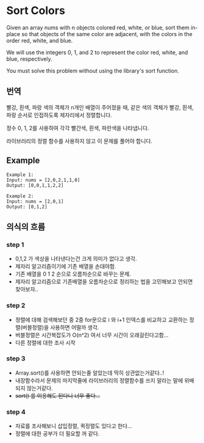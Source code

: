 # Sort Colors
Given an array nums with n objects colored red, white, or blue, sort them in-place so that objects of the same color are adjacent, with the colors in the order red, white, and blue.

We will use the integers 0, 1, and 2 to represent the color red, white, and blue, respectively.

You must solve this problem without using the library's sort function.

## 번역
빨강, 흰색, 파랑 색의 객체가 n개인 배열이 주어졌을 때, 같은 색의 객체가 빨강, 흰색, 파랑 순서로 인접하도록 제자리에서 정렬합니다.

정수 0, 1, 2를 사용하여 각각 빨간색, 흰색, 파란색을 나타냅니다.

라이브러리의 정렬 함수를 사용하지 않고 이 문제를 풀어야 합니다.

## Example
```
Example 1:
Input: nums = [2,0,2,1,1,0]
Output: [0,0,1,1,2,2]

Example 2:
Input: nums = [2,0,1]
Output: [0,1,2]
```

## 의식의 흐름

### step 1
- 0,1,2 가 색상을 나타낸다는건 크게 의미가 없다고 생각.
- 제자리 알고리즘이기에 기존 배열을 손대야함.
- 기존 배열을 0 1 2 순으로 오름차순으로 바꾸는 문제.
- 제자리 알고리즘으로 기존배열을 오름차순으로 정리하는 법을 고민해보고 안되면 찾아보자..

### step 2
- 정렬에 대해 검색해보던 중 2중 for문으로 i 와 i+1 인덱스를 비교하고 교환하는 정렬(버블정렬)을 사용하면 어떨까 생각.
- 버블정렬은 시간복잡도가 O(n^2) 여서 너무 시간이 오래걸린다고함...
- 다른 정렬에 대한 조사 시작

### step 3
- Array.sort()를 사용하면 안되는줄 알았는데 딱히 상관없는거같다..! 
- 내장함수라서 문제의 마지막줄에 라이브러리의 정렬함수를 쓰지 말라는 말에 위배되지 않는거같다.
- ~~sort() 를 이용해도 된다니 너무 좋다...~~

### step 4
- 자료를 조사해보니 삽입정렬, 퀵정렬도 있다고 한다...
- 정렬에 대한 공부가 더 필요할 꺼 같다.
